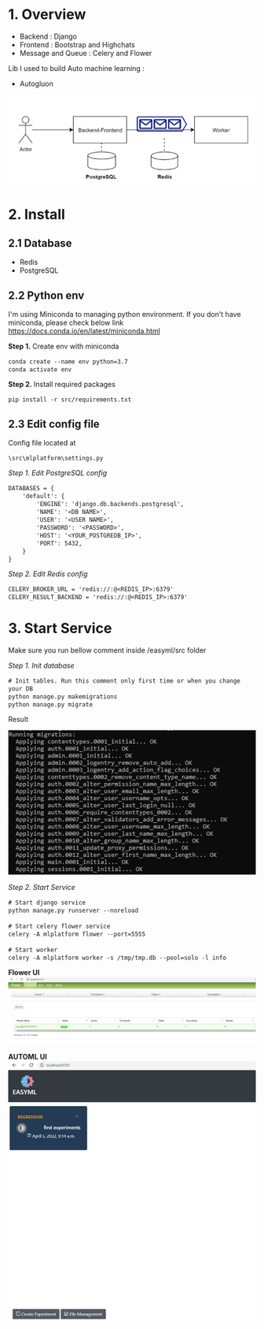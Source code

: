 # 1. Overview

- Backend : Django 
- Frontend : Bootstrap and Highchats
- Message and Queue : Celery and Flower

Lib I used to build Auto machine learning :
- Autogluon

![img.png](img/install/img.png)

# 2. Install

## 2.1 Database
- Redis
- PostgreSQL

## 2.2 Python env
I'm using Miniconda to managing python environment. If you don't have miniconda, please check below link
https://docs.conda.io/en/latest/miniconda.html

**Step 1.** Create env with miniconda 
```commandline
conda create --name env python=3.7
conda activate env
```

**Step 2.** Install required packages
```commandline
pip install -r src/requirements.txt
```


##  2.3 Edit config file

Config file located at
```commandline
\src\mlplatform\settings.py
```

*Step 1. Edit PostgreSQL config*

```commandline
DATABASES = {
    'default': {
        'ENGINE': 'django.db.backends.postgresql',
        'NAME': '<DB NAME>',
        'USER': '<USER NAME>',
        'PASSWORD': '<PASSWORD>',
        'HOST': '<YOUR_POSTGREDB_IP>',
        'PORT': 5432,
    }
}
```
*Step 2. Edit Redis config*
```commandline
CELERY_BROKER_URL = 'redis://:@<REDIS_IP>:6379'
CELERY_RESULT_BACKEND = 'redis://:@<REDIS_IP>:6379'
```

# 3. Start Service

Make sure you run bellow comment inside /easyml/src folder

*Step 1. Init database*
```commandline
# Init tables. Run this comment only first time or when you change your DB
python manage.py makemigrations
python manage.py migrate
```

Result

![img_2.png](img/install/img_2.png)

*Step 2. Start Service*
```commandline
# Start django service
python manage.py runserver --noreload

# Start celery flower service
celery -A mlplatform flower --port=5555 

# Start worker
celery -A mlplatform worker -s /tmp/tmp.db --pool=solo -l info
```


**Flower UI**
![img_3.png](img/install/img_3.png)


**AUTOML UI**
![img_3.png](img/install/img_1.png)